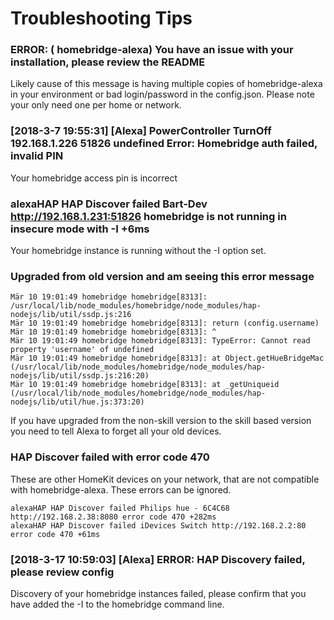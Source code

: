 # Troubleshooting Tips

### ERROR: ( homebridge-alexa) You have an issue with your installation, please review the README

Likely cause of this message is having multiple copies of homebridge-alexa in your environment or bad login/password in the config.json.  Please note your only need one per home or network.

### [2018-3-7 19:55:31] [Alexa] PowerController TurnOff 192.168.1.226 51826 undefined Error: Homebridge auth failed, invalid PIN

Your homebridge access pin is incorrect

###   alexaHAP HAP Discover failed Bart-Dev http://192.168.1.231:51826 homebridge is not running in insecure mode with -I +6ms

Your homebridge instance is running without the -I option set.

### Upgraded from old version and am seeing this error message

```
Mär 10 19:01:49 homebridge homebridge[8313]: /usr/local/lib/node_modules/homebridge/node_modules/hap-nodejs/lib/util/ssdp.js:216
Mär 10 19:01:49 homebridge homebridge[8313]: return (config.username)
Mär 10 19:01:49 homebridge homebridge[8313]: ^
Mär 10 19:01:49 homebridge homebridge[8313]: TypeError: Cannot read property 'username' of undefined
Mär 10 19:01:49 homebridge homebridge[8313]: at Object.getHueBridgeMac (/usr/local/lib/node_modules/homebridge/node_modules/hap-nodejs/lib/util/ssdp.js:216:20)
Mär 10 19:01:49 homebridge homebridge[8313]: at _getUniqueid (/usr/local/lib/node_modules/homebridge/node_modules/hap-nodejs/lib/util/hue.js:373:20)
```

If you have upgraded from the non-skill version to the skill based version you need to tell Alexa to forget all your old devices.

### HAP Discover failed with error code 470

These are other HomeKit devices on your network, that are not compatible with homebridge-alexa.  These errors can be ignored.

```
alexaHAP HAP Discover failed Philips hue - 6C4C68 http://192.168.2.38:8080 error code 470 +282ms
alexaHAP HAP Discover failed iDevices Switch http://192.168.2.2:80 error code 470 +61ms
```

### [2018-3-17 10:59:03] [Alexa] ERROR: HAP Discovery failed, please review config

Discovery of your homebridge instances failed, please confirm that you have added the -I to the homebridge command line.
